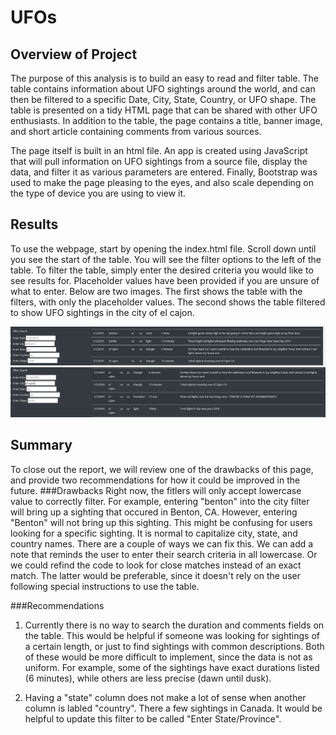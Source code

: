 # UFOs

## Overview of Project
The purpose of this analysis is to build an easy to read and filter table. The table contains information about UFO sightings around the world, and can then be filtered to a specific Date, City, State, Country, or UFO shape. The table is presented on a tidy HTML page that can be shared with other UFO enthusiasts. In addition to the table, the page contains a title, banner image, and short article containing comments from various sources. 

The page itself is built in an html file. An app is created using JavaScript that will pull information on UFO sightings from a source file, display the data, and filter it as various parameters are entered. Finally, Bootstrap was used to make the page pleasing to the eyes, and also scale depending on the type of device you are using to view it. 

## Results
To use the webpage, start by opening the index.html file. Scroll down until you see the start of the table. You will see the filter options to the left of the table. To filter the table, simply enter the desired criteria you would like to see results for. Placeholder values have been provided if you are unsure of what to enter. Below are two images. The first shows the table with the filters, with only the placeholder values. The second shows the table filtered to show UFO sightings in the city of el cajon. 

![Filter Options](static/images/image_1.png)
![Filtered Table](static/images/image_2.png)

## Summary
To close out the report, we will review one of the drawbacks of this page, and provide two recommendations for how it could be improved in the future. 
###Drawbacks
Right now, the fitlers will only accept lowercase value to correctly filter. For example, entering "benton" into the city filter will bring up a sighting that occured in Benton, CA. However, entering "Benton" will not bring up this sighting. This might be confusing for users looking for a specific sighting. It is normal to capitalize city, state, and country names. There are a couple of ways we can fix this. We can add a note that reminds the user to enter their search criteria in all lowercase. Or we could refind the code to look for close matches instead of an exact match. The latter would be preferable, since it doesn't rely on the user following special instructions to use the table. 

###Recommendations
1. Currently there is no way to search the duration and comments fields on the table. This would be helpful if someone was looking for sightings of a certain length, or just to find sightings with common descriptions. Both of these would be more difficult to implement, since the data is not as uniform. For example, some of the sightings have exact durations listed (6 minutes), while others are less precise (dawn until dusk). 

2. Having a "state" column does not make a lot of sense when another column is labled "country". There a few sightings in Canada. It would be helpful to update this filter to be called "Enter State/Province". 